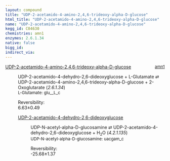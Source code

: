 ```yaml
---
layout: compound
title: "UDP-2-acetamido-4-amino-2,4,6-trideoxy-alpha-D-glucose"
html_title: "UDP-2-acetamido-4-amino-2,4,6-trideoxy-alpha-D-glucose"
name: "UDP-2-acetamido-4-amino-2,4,6-trideoxy-alpha-D-glucose"
kegg_id: C04630
chemistries: amn1
enzymes: 2.6.1.34
native: false
bigg_id: 
indirect_via: 
---
```

<dl><dt class='rs-product'><a href='/compounds/C04630' class='link-dark' data-bs-toggle='tooltip' data-bs-html='true' data-bs-title='KEGG: C04630'>UDP-2-acetamido-4-amino-2,4,6-trideoxy-alpha-D-glucose</a><span style='float: right; max-width: 40%'><a href='/chemistries/amn1' class='link-dark opacity-50' style='font-size: small; word-wrap: anywhere;'>amn1</a></span></dt><dd><p>UDP-2-acetamido-4-dehydro-2,6-dideoxyglucose + L-Glutamate &#8644; UDP-2-acetamido-4-amino-2,4,6-trideoxy-alpha-D-glucose + 2-Oxoglutarate (<i>2.6.1.34</i>)<br /><span style='font-size: small;'><span data-bs-toggle='tooltip' data-bs-html='true' data-bs-title='KEGG: C00025'>L-Glutamate</span>: glu__L_c</span><br /><div class="reversibility_info">Reversibility: <div class="progress"><div class="progress-bar bg-success" role="progressbar" style="width: 0%" aria-valuenow="0" aria-valuemin="0" aria-valuemax="100"></div></div><span>6.63&plusmn;0.49</span><div class="progress"><div class="progress-bar bg-danger" role="progressbar" style="width: 66.31%" aria-valuenow="6.630746339967421" aria-valuemin="0" aria-valuemax="10"></div><div class="progress-bar bg-warning" role="progressbar" style="width: 4.89%" aria-valuenow="6.630746339967421" aria-valuemin="0" aria-valuemax="10"></div></div></div></p><dl><dt><a href='/compounds/C04613' class='link-dark' data-bs-toggle='tooltip' data-bs-html='true' data-bs-title='KEGG: C04613'>UDP-2-acetamido-4-dehydro-2,6-dideoxyglucose</a><span style='float: right; max-width: 40%'><a href='/chemistries/None' class='link-dark opacity-50' style='font-size: small; word-wrap: anywhere;'></a></span></dt><dd><p>UDP-N-acetyl-alpha-D-glucosamine &#8644; UDP-2-acetamido-4-dehydro-2,6-dideoxyglucose + H<sub>2</sub>O (<i>4.2.1.135</i>)<br /><span style='font-size: small;'><span data-bs-toggle='tooltip' data-bs-html='true' data-bs-title='KEGG: C00043'>UDP-N-acetyl-alpha-D-glucosamine</span>: uacgam_c</span><br /><div class="reversibility_info">Reversibility: <div class="progress" style="flex-direction: row-reverse;"><div class="progress-bar bg-success" role="progressbar" style="width: 256.81%" aria-valuenow="-25.680593021794156" aria-valuemin="0" aria-valuemax="10"></div></div><span>-25.68&plusmn;1.37</span><div class="progress"><div class="progress-bar bg-danger" role="progressbar" style="width: 0%" aria-valuenow="-25.680593021794156" aria-valuemin="0" aria-valuemax="10"></div></div></div></p><dl></dl></dd></dl></dd></dl>